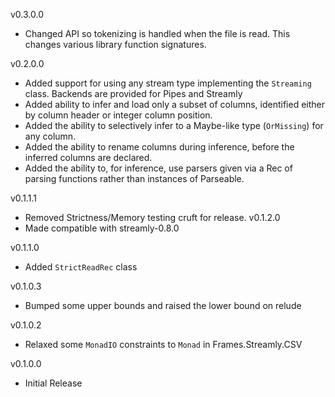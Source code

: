 v0.3.0.0
* Changed API so tokenizing is handled when the file is read.  This changes various library function signatures.

v0.2.0.0
* Added support for using any stream type implementing the ```Streaming``` class. Backends are provided for Pipes and Streamly
* Added ability to infer and load only a subset of columns, identified either by column header or integer column position.
* Added the ability to selectively infer to a Maybe-like type (```OrMissing```) for any column.
* Added the ability to rename columns during inference, before the inferred columns are declared.
* Added the ability to, for inference, use parsers given via a Rec of parsing functions rather than instances of Parseable.

v0.1.1.1
* Removed Strictness/Memory testing cruft for release.
v0.1.2.0
* Made compatible with streamly-0.8.0

v0.1.1.0
* Added ```StrictReadRec``` class

v0.1.0.3
* Bumped some upper bounds and raised the lower bound on relude

v0.1.0.2
* Relaxed some ```MonadIO``` constraints to ```Monad``` in Frames.Streamly.CSV

v0.1.0.0
* Initial Release
